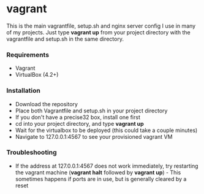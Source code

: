 vagrant
=======

This is the main vagrantfile, setup.sh and nginx server config I use in many of my projects. Just type **vagrant up** from your project directory with the vagrantfile and setup.sh in the same directory.

### Requirements ###
* Vagrant
* VirtualBox (4.2+)

### Installation ###
* Download the repository
* Place both Vagrantfile and setup.sh in your project directory
* If you don't have a precise32 box, install one first
* cd into your project directory, and type **vagrant up**
* Wait for the virtualbox to be deployed (this could take a couple minutes)
* Navigate to 127.0.0.1:4567 to see your provisioned vagrant VM

### Troubleshooting ###
* If the address at 127.0.0.1:4567 does not work immediately, try restarting the vagrant machine (**vagrant halt** followed by **vagrant up**) - This sometimes happens if ports are in use, but is generally cleared by a reset